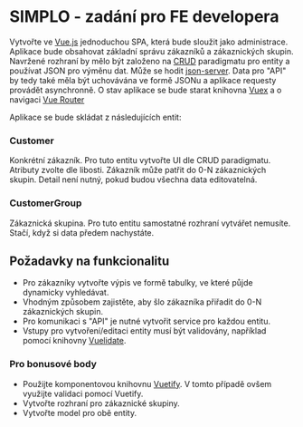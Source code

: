 # SIMPLO - zadání pro FE developera

Vytvořte ve [Vue.js](https://vuejs.org) jednoduchou SPA, která bude sloužit jako administrace. Aplikace bude obsahovat základní správu zákazníků a zákaznických skupin. Navržené rozhraní by mělo být založeno na [CRUD](https://www.codecademy.com/articles/what-is-crud) paradigmatu pro entity a používat JSON pro výměnu dat. Může se hodit [json-server](https://github.com/typicode/json-server). Data pro "API" by tedy také měla být uchovávána ve formě JSONu a aplikace requesty provádět asynchronně. O stav aplikace se bude starat knihovna [Vuex](https://vuex.vuejs.org/) a o navigaci [Vue Router](https://router.vuejs.org)

Aplikace se bude skládat z následujících entit:

### Customer

Konkrétní zákazník. Pro tuto entitu vytvořte UI dle CRUD paradigmatu. Atributy zvolte dle libosti. Zákazník může patřit do 0-N zákaznických skupin. Detail není nutný, pokud budou všechna data editovatelná.

### CustomerGroup

Zákaznická skupina. Pro tuto entitu samostatné rozhraní vytvářet nemusíte.
Stačí, když si data předem nachystáte.

## Požadavky na funkcionalitu

 - Pro zákazníky vytvořte výpis ve formě tabulky, ve které půjde dynamicky vyhledávat.
 - Vhodným způsobem zajistěte, aby šlo zákazníka přiřadit do 0-N zákaznických skupin.
 - Pro komunikaci s "API" je nutné vytvořit service pro každou entitu.
 - Vstupy pro vytvoření/editaci entity musí být validovány, například pomocí knihovny [Vuelidate](https://vuelidate.js.org).

### Pro bonusové body

 - Použijte komponentovou knihovnu [Vuetify](https://vuetifyjs.com/en/). V tomto případě ovšem využijte validaci pomocí Vuetify.
 - Vytvořte rozhraní pro zákaznické skupiny.
 - Vytvořte model pro obě entity.
